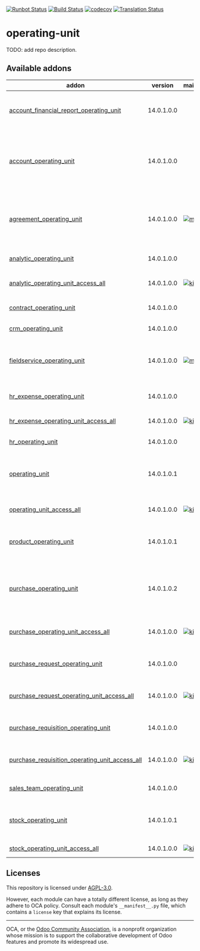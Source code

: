 [![Runbot Status](https://runbot.odoo-community.org/runbot/badge/flat/213/14.0.svg)](https://runbot.odoo-community.org/runbot/repo/github-com-oca-operating-unit-213)
[![Build Status](https://travis-ci.com/OCA/operating-unit.svg?branch=14.0)](https://travis-ci.com/OCA/operating-unit)
[![codecov](https://codecov.io/gh/OCA/operating-unit/branch/14.0/graph/badge.svg)](https://codecov.io/gh/OCA/operating-unit)
[![Translation Status](https://translation.odoo-community.org/widgets/operating-unit-14-0/-/svg-badge.svg)](https://translation.odoo-community.org/engage/operating-unit-14-0/?utm_source=widget)

<!-- /!\ do not modify above this line -->

# operating-unit

TODO: add repo description.

<!-- /!\ do not modify below this line -->

<!-- prettier-ignore-start -->

[//]: # (addons)

Available addons
----------------
addon | version | maintainers | summary
--- | --- | --- | ---
[account_financial_report_operating_unit](account_financial_report_operating_unit/) | 14.0.1.0.0 |  | Introduces Operating Unit (OU) in financial reports
[account_operating_unit](account_operating_unit/) | 14.0.1.0.0 |  | Introduces Operating Unit (OU) in invoices and Accounting Entries with clearing account
[agreement_operating_unit](agreement_operating_unit/) | 14.0.1.0.0 | [![max3903](https://github.com/max3903.png?size=30px)](https://github.com/max3903) | This module adds operating unit information to agreements and service profiles.
[analytic_operating_unit](analytic_operating_unit/) | 14.0.1.0.0 |  | Analytic Operating Unit
[analytic_operating_unit_access_all](analytic_operating_unit_access_all/) | 14.0.1.0.0 | [![kittiu](https://github.com/kittiu.png?size=30px)](https://github.com/kittiu) | Access all OUs' Analytics
[contract_operating_unit](contract_operating_unit/) | 14.0.1.0.0 |  | Contract Operating Unit
[crm_operating_unit](crm_operating_unit/) | 14.0.1.0.0 |  | Operating Unit in CRM
[fieldservice_operating_unit](fieldservice_operating_unit/) | 14.0.1.0.0 | [![max3903](https://github.com/max3903.png?size=30px)](https://github.com/max3903) | This module adds operating unit information to Field Service orders.
[hr_expense_operating_unit](hr_expense_operating_unit/) | 14.0.1.0.0 |  | HR Expense Operating Unit
[hr_expense_operating_unit_access_all](hr_expense_operating_unit_access_all/) | 14.0.1.0.0 | [![kittiu](https://github.com/kittiu.png?size=30px)](https://github.com/kittiu) | Access all OUs' Expenses
[hr_operating_unit](hr_operating_unit/) | 14.0.1.0.0 |  | HR Operating Unit
[operating_unit](operating_unit/) | 14.0.1.0.1 |  | An operating unit (OU) is an organizational entity part of a company
[operating_unit_access_all](operating_unit_access_all/) | 14.0.1.0.0 | [![kittiu](https://github.com/kittiu.png?size=30px)](https://github.com/kittiu) | Access all Operating Units
[product_operating_unit](product_operating_unit/) | 14.0.1.0.1 |  | Adds the concept of operating unit (OU) in products
[purchase_operating_unit](purchase_operating_unit/) | 14.0.1.0.2 |  | Adds the concecpt of operating unit (OU) in purchase order management
[purchase_operating_unit_access_all](purchase_operating_unit_access_all/) | 14.0.1.0.0 | [![kittiu](https://github.com/kittiu.png?size=30px)](https://github.com/kittiu) | Access all OUs' Purchase Orders
[purchase_request_operating_unit](purchase_request_operating_unit/) | 14.0.1.0.0 |  | Operating Unit in Purchase Requests
[purchase_request_operating_unit_access_all](purchase_request_operating_unit_access_all/) | 14.0.1.0.0 | [![kittiu](https://github.com/kittiu.png?size=30px)](https://github.com/kittiu) | Access all OUs' Purchase Requests
[purchase_requisition_operating_unit](purchase_requisition_operating_unit/) | 14.0.1.0.0 |  | Operating Unit in Purchase Requisitions
[purchase_requisition_operating_unit_access_all](purchase_requisition_operating_unit_access_all/) | 14.0.1.0.0 | [![kittiu](https://github.com/kittiu.png?size=30px)](https://github.com/kittiu) | Access all OUs' Purchase Agreement
[sales_team_operating_unit](sales_team_operating_unit/) | 14.0.1.0.0 |  | Sales Team Operating Unit
[stock_operating_unit](stock_operating_unit/) | 14.0.1.0.1 |  | Adds the concept of operating unit (OU) in stock management
[stock_operating_unit_access_all](stock_operating_unit_access_all/) | 14.0.1.0.0 | [![kittiu](https://github.com/kittiu.png?size=30px)](https://github.com/kittiu) | Access all OUs' Stock

[//]: # (end addons)

<!-- prettier-ignore-end -->

## Licenses

This repository is licensed under [AGPL-3.0](LICENSE).

However, each module can have a totally different license, as long as they adhere to OCA
policy. Consult each module's `__manifest__.py` file, which contains a `license` key
that explains its license.

----

OCA, or the [Odoo Community Association](http://odoo-community.org/), is a nonprofit
organization whose mission is to support the collaborative development of Odoo features
and promote its widespread use.

